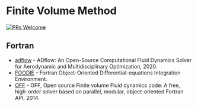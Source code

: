 # Finite Volume Method

[![PRs Welcome](https://img.shields.io/badge/PRs-welcome-brightgreen.svg?style=flat-square)](http://makeapullrequest.com)


## Fortran
* [adflow](https://github.com/mdolab/adflow) - ADflow: An Open-Source Computational Fluid Dynamics Solver for Aerodynamic and Multidisciplinary Optimization, 2020.
* [FOODIE](https://github.com/Fortran-FOSS-Programmers/FOODIE) - Fortran Object-Oriented Differential-equations Integration Environment.
* [OFF](https://github.com/szaghi/OFF) - OFF, Open source Finite volume Fluid dynamics code: A free, high-order solver based on parallel, modular, object-oriented Fortran API, 2014.

